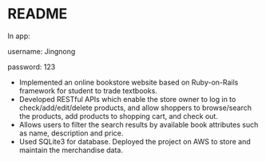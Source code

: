 # README

In app:

username: Jingnong

password: 123

* Implemented an online bookstore website based on Ruby-on-Rails framework for student to trade textbooks.
* Developed RESTful APIs which enable the store owner to log in to check/add/edit/delete products, and allow
shoppers to browse/search the products, add products to shopping cart, and check out.
* Allows users to filter the search results by available book attributes such as name, description and price.
* Used SQLite3 for database. Deployed the project on AWS to store and maintain the merchandise data.
